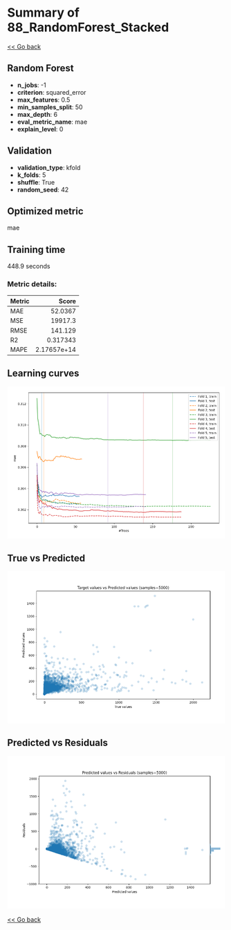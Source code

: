 # Summary of 88_RandomForest_Stacked

[<< Go back](../README.md)


## Random Forest
- **n_jobs**: -1
- **criterion**: squared_error
- **max_features**: 0.5
- **min_samples_split**: 50
- **max_depth**: 6
- **eval_metric_name**: mae
- **explain_level**: 0

## Validation
 - **validation_type**: kfold
 - **k_folds**: 5
 - **shuffle**: True
 - **random_seed**: 42

## Optimized metric
mae

## Training time

448.9 seconds

### Metric details:
| Metric   |           Score |
|:---------|----------------:|
| MAE      |    52.0367      |
| MSE      | 19917.3         |
| RMSE     |   141.129       |
| R2       |     0.317343    |
| MAPE     |     2.17657e+14 |



## Learning curves
![Learning curves](learning_curves.png)
## True vs Predicted

![True vs Predicted](true_vs_predicted.png)


## Predicted vs Residuals

![Predicted vs Residuals](predicted_vs_residuals.png)



[<< Go back](../README.md)
